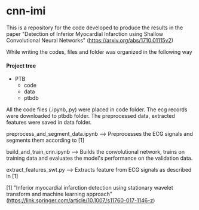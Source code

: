 # cnn-imi
This is a repository for the code developed to produce the results in the paper "Detection of Inferior Myocardial Infarction using Shallow Convolutional Neural Networks" (https://arxiv.org/abs/1710.01115v2)

While writing the codes, files and folder was organized in the following way
     
#### Project tree
 * PTB
   * code
   * data
   * ptbdb
        
All the code files (.ipynb,.py) were placed in code folder. The ecg records were downloaded to ptbdb folder. The preprocessed data, extracted features were saved in data folder.

preprocess_and_segment_data.ipynb --> Preprocesses the ECG signals and segments them according to [1]

build_and_train_cnn.ipynb --> Builds the convolutional network, trains on training data and evaluates the model's performance on the validation data.

extract_features_swt.py --> Extracts feature from ECG signals as described in [1]

[1] "Inferior myocardial infarction detection using stationary wavelet transform and machine learning approach" (https://link.springer.com/article/10.1007/s11760-017-1146-z)
